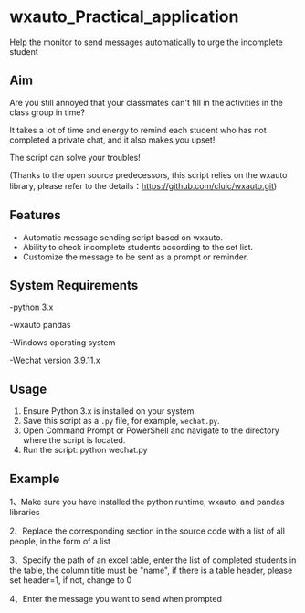 # wxauto_Practical_application
Help the monitor to send messages automatically to urge the incomplete student

## Aim
Are you still annoyed that your classmates can't fill in the activities in the class group in time?

It takes a lot of time and energy to remind each student who has not completed a private chat, and it also makes you upset!

The script can solve your troubles!

(Thanks to the open source predecessors, this script relies on the wxauto library, please refer to the details：https://github.com/cluic/wxauto.git)


## Features
- Automatic message sending script based on wxauto.
- Ability to check incomplete students according to the set list.
- Customize the message to be sent as a prompt or reminder.

## System Requirements
-python 3.x

-wxauto pandas

-Windows operating system

-Wechat version 3.9.11.x

## Usage
1. Ensure Python 3.x is installed on your system.
2. Save this script as a `.py` file, for example, `wechat.py`.
3. Open Command Prompt or PowerShell and navigate to the directory where the script is located.
4. Run the script:
python wechat.py

## Example
1、Make sure you have installed the python runtime, wxauto, and pandas libraries

2、Replace the corresponding section in the source code with a list of all people, in the form of a list

3、Specify the path of an excel table, enter the list of completed students in the table, the column title must be "name", if there is a table header, please set header=1, if not, change to 0

4、Enter the message you want to send when prompted
